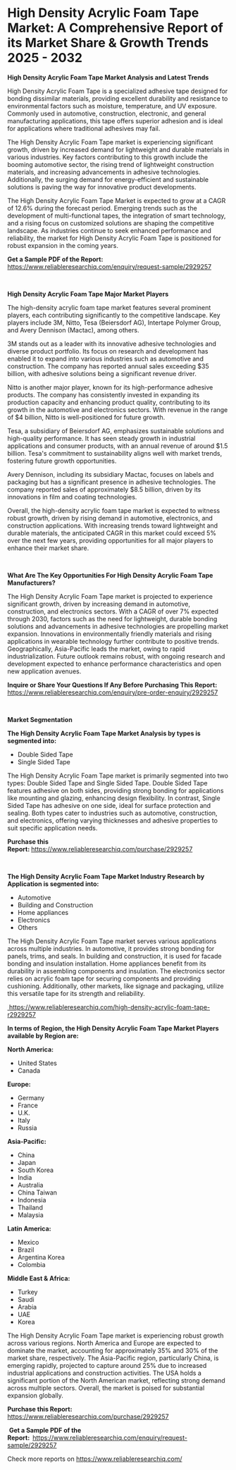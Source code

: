 <p><h1>High Density Acrylic Foam Tape Market: A Comprehensive Report of its Market Share & Growth Trends 2025 - 2032</h1></p><p><strong>High Density Acrylic Foam Tape Market Analysis and Latest Trends</strong></p>
<p><p>High Density Acrylic Foam Tape is a specialized adhesive tape designed for bonding dissimilar materials, providing excellent durability and resistance to environmental factors such as moisture, temperature, and UV exposure. Commonly used in automotive, construction, electronic, and general manufacturing applications, this tape offers superior adhesion and is ideal for applications where traditional adhesives may fail.</p><p>The High Density Acrylic Foam Tape market is experiencing significant growth, driven by increased demand for lightweight and durable materials in various industries. Key factors contributing to this growth include the booming automotive sector, the rising trend of lightweight construction materials, and increasing advancements in adhesive technologies. Additionally, the surging demand for energy-efficient and sustainable solutions is paving the way for innovative product developments.</p><p>The High Density Acrylic Foam Tape Market is expected to grow at a CAGR of 12.6% during the forecast period. Emerging trends such as the development of multi-functional tapes, the integration of smart technology, and a rising focus on customized solutions are shaping the competitive landscape. As industries continue to seek enhanced performance and reliability, the market for High Density Acrylic Foam Tape is positioned for robust expansion in the coming years.</p></p>
<p><strong>Get a Sample PDF of the Report:&nbsp;</strong> <a href="https://www.reliableresearchiq.com/enquiry/request-sample/2929257?utm_campaign=3282&utm_medium=2&utm_source=Github&utm_content=ia&utm_term=12032025&utm_id=high-density-acrylic-foam-tape">https://www.reliableresearchiq.com/enquiry/request-sample/2929257</a></p>
<p>&nbsp;</p>
<p><strong>High Density Acrylic Foam Tape Major Market Players</strong></p>
<p><p>The high-density acrylic foam tape market features several prominent players, each contributing significantly to the competitive landscape. Key players include 3M, Nitto, Tesa (Beiersdorf AG), Intertape Polymer Group, and Avery Dennison (Mactac), among others.</p><p>3M stands out as a leader with its innovative adhesive technologies and diverse product portfolio. Its focus on research and development has enabled it to expand into various industries such as automotive and construction. The company has reported annual sales exceeding $35 billion, with adhesive solutions being a significant revenue driver.</p><p>Nitto is another major player, known for its high-performance adhesive products. The company has consistently invested in expanding its production capacity and enhancing product quality, contributing to its growth in the automotive and electronics sectors. With revenue in the range of $4 billion, Nitto is well-positioned for future growth.</p><p>Tesa, a subsidiary of Beiersdorf AG, emphasizes sustainable solutions and high-quality performance. It has seen steady growth in industrial applications and consumer products, with an annual revenue of around $1.5 billion. Tesa's commitment to sustainability aligns well with market trends, fostering future growth opportunities.</p><p>Avery Dennison, including its subsidiary Mactac, focuses on labels and packaging but has a significant presence in adhesive technologies. The company reported sales of approximately $8.5 billion, driven by its innovations in film and coating technologies.</p><p>Overall, the high-density acrylic foam tape market is expected to witness robust growth, driven by rising demand in automotive, electronics, and construction applications. With increasing trends toward lightweight and durable materials, the anticipated CAGR in this market could exceed 5% over the next few years, providing opportunities for all major players to enhance their market share.</p></p>
<p>&nbsp;</p>
<p><strong>What Are The Key Opportunities For High Density Acrylic Foam Tape Manufacturers?</strong></p>
<p><p>The High Density Acrylic Foam Tape market is projected to experience significant growth, driven by increasing demand in automotive, construction, and electronics sectors. With a CAGR of over 7% expected through 2030, factors such as the need for lightweight, durable bonding solutions and advancements in adhesive technologies are propelling market expansion. Innovations in environmentally friendly materials and rising applications in wearable technology further contribute to positive trends. Geographically, Asia-Pacific leads the market, owing to rapid industrialization. Future outlook remains robust, with ongoing research and development expected to enhance performance characteristics and open new application avenues.</p></p>
<p><strong>Inquire or Share Your Questions If Any Before Purchasing This Report:</strong> <a href="https://www.reliableresearchiq.com/enquiry/pre-order-enquiry/2929257?utm_campaign=3282&utm_medium=2&utm_source=Github&utm_content=ia&utm_term=12032025&utm_id=high-density-acrylic-foam-tape">https://www.reliableresearchiq.com/enquiry/pre-order-enquiry/2929257</a></p>
<p>&nbsp;</p>
<p><strong>Market Segmentation</strong></p>
<p><strong>The High Density Acrylic Foam Tape Market Analysis by types is segmented into:</strong></p>
<p><ul><li>Double Sided Tape</li><li>Single Sided Tape</li></ul></p>
<p><p>The High Density Acrylic Foam Tape market is primarily segmented into two types: Double Sided Tape and Single Sided Tape. Double Sided Tape features adhesive on both sides, providing strong bonding for applications like mounting and glazing, enhancing design flexibility. In contrast, Single Sided Tape has adhesive on one side, ideal for surface protection and sealing. Both types cater to industries such as automotive, construction, and electronics, offering varying thicknesses and adhesive properties to suit specific application needs.</p></p>
<p><strong>Purchase this Report:&nbsp;</strong><a href="https://www.reliableresearchiq.com/purchase/2929257?utm_campaign=3282&utm_medium=2&utm_source=Github&utm_content=ia&utm_term=12032025&utm_id=high-density-acrylic-foam-tape">https://www.reliableresearchiq.com/purchase/2929257</a></p>
<p>&nbsp;</p>
<p><strong>The High Density Acrylic Foam Tape Market Industry Research by Application is segmented into:</strong></p>
<p><ul><li>Automotive</li><li>Building and Construction</li><li>Home appliances</li><li>Electronics</li><li>Others</li></ul></p>
<p><p>The High Density Acrylic Foam Tape market serves various applications across multiple industries. In automotive, it provides strong bonding for panels, trims, and seals. In building and construction, it is used for facade bonding and insulation installation. Home appliances benefit from its durability in assembling components and insulation. The electronics sector relies on acrylic foam tape for securing components and providing cushioning. Additionally, other markets, like signage and packaging, utilize this versatile tape for its strength and reliability.</p></p>
<p><a href="https://www.reliableresearchiq.com/high-density-acrylic-foam-tape-r2929257?utm_campaign=3282&utm_medium=2&utm_source=Github&utm_content=ia&utm_term=12032025&utm_id=high-density-acrylic-foam-tape">&nbsp;https://www.reliableresearchiq.com/high-density-acrylic-foam-tape-r2929257</a></p>
<p><strong>In terms of Region, the High Density Acrylic Foam Tape Market Players available by Region are:</strong></p>
<p>
    <p> <strong> North America: </strong>
        <ul>
            <li>United States</li>
            <li>Canada</li>
        </ul>
        </p> 
    <p> <strong> Europe: </strong>
        <ul>
            <li>Germany</li>
            <li>France</li>
            <li>U.K.</li>
            <li>Italy</li>
            <li>Russia</li>
        </ul>
        </p> 
    <p> <strong> Asia-Pacific: </strong>
        <ul>
            <li>China</li>
            <li>Japan</li>
            <li>South Korea</li>
            <li>India</li>
            <li>Australia</li>
            <li>China Taiwan</li>
            <li>Indonesia</li>
            <li>Thailand</li>
            <li>Malaysia</li>
        </ul>
        </p> 
    <p> <strong> Latin America: </strong>
        <ul>
            <li>Mexico</li>
            <li>Brazil</li>
            <li>Argentina Korea</li>
            <li>Colombia</li>
        </ul>
        </p> 
    <p> <strong> Middle East & Africa: </strong>
        <ul>
            <li>Turkey</li>
            <li>Saudi</li>
            <li>Arabia</li>
            <li>UAE</li>
            <li>Korea</li>
        </ul>
    </p>
    </p>
<p><p>The High Density Acrylic Foam Tape market is experiencing robust growth across various regions. North America and Europe are expected to dominate the market, accounting for approximately 35% and 30% of the market share, respectively. The Asia-Pacific region, particularly China, is emerging rapidly, projected to capture around 25% due to increased industrial applications and construction activities. The USA holds a significant portion of the North American market, reflecting strong demand across multiple sectors. Overall, the market is poised for substantial expansion globally.</p></p>
<p><strong>Purchase this Report: </strong><a href="https://www.reliableresearchiq.com/purchase/2929257?utm_campaign=3282&utm_medium=2&utm_source=Github&utm_content=ia&utm_term=12032025&utm_id=high-density-acrylic-foam-tape">https://www.reliableresearchiq.com/purchase/2929257</a></p>
<p>&nbsp;<strong>Get a Sample PDF of the Report:&nbsp;&nbsp;</strong><a href="https://www.reliableresearchiq.com/enquiry/request-sample/2929257?utm_campaign=3282&utm_medium=2&utm_source=Github&utm_content=ia&utm_term=12032025&utm_id=high-density-acrylic-foam-tape">https://www.reliableresearchiq.com/enquiry/request-sample/2929257</a></p>
<p><strong></strong></p>
<p>Check more reports on <a href="https://www.reliableresearchiq.com/?utm_campaign=3282&utm_medium=2&utm_source=Github&utm_content=ia&utm_term=12032025&utm_id=high-density-acrylic-foam-tape">https://www.reliableresearchiq.com/</a></p>
